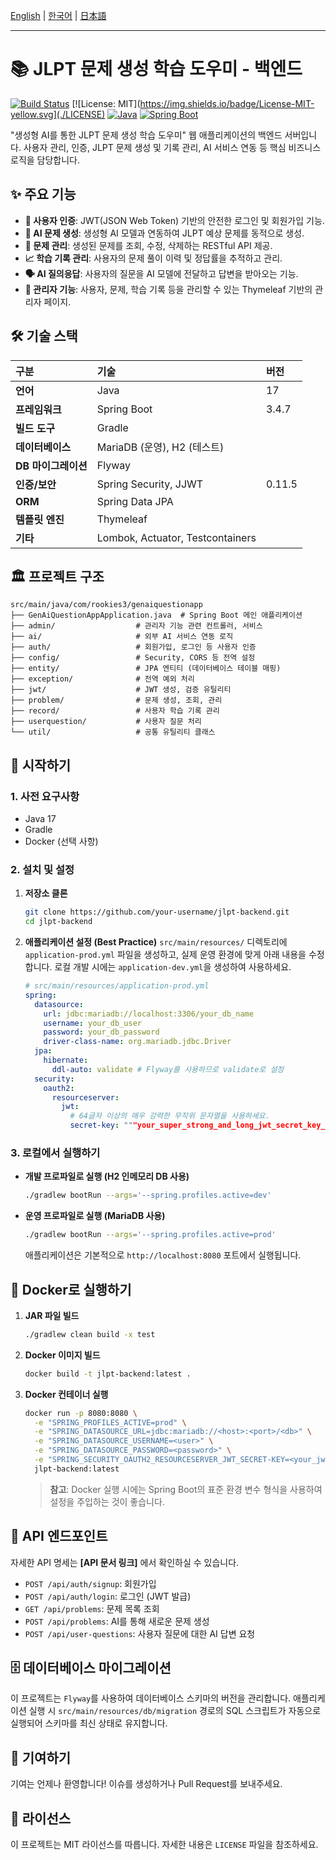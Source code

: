 [English](./README.md) | [한국어](./README.ko.md) | [日本語](./README.ja.md)

---

# 📚 JLPT 문제 생성 학습 도우미 - 백엔드

[![Build Status](https://img.shields.io/badge/build-passing-brightgreen.svg)](https://github.com/user/repo/actions)
[![License: MIT](https://img.shields.io/badge/License-MIT-yellow.svg](./LICENSE)
[![Java](https://img.shields.io/badge/Java-17-blue.svg)](#-tech-stack)
[![Spring Boot](https://img.shields.io/badge/Spring%20Boot-3.4.7-brightgreen.svg)](#-tech-stack)

"생성형 AI를 통한 JLPT 문제 생성 학습 도우미" 웹 애플리케이션의 백엔드 서버입니다. 사용자 관리, 인증, JLPT 문제 생성 및 기록 관리, AI 서비스 연동 등 핵심 비즈니스 로직을 담당합니다.

## ✨ 주요 기능

- **🔐 사용자 인증**: JWT(JSON Web Token) 기반의 안전한 로그인 및 회원가입 기능.
- **🤖 AI 문제 생성**: 생성형 AI 모델과 연동하여 JLPT 예상 문제를 동적으로 생성.
- **📖 문제 관리**: 생성된 문제를 조회, 수정, 삭제하는 RESTful API 제공.
- **📈 학습 기록 관리**: 사용자의 문제 풀이 이력 및 정답률을 추적하고 관리.
- **🗣️ AI 질의응답**: 사용자의 질문을 AI 모델에 전달하고 답변을 받아오는 기능.
- **👑 관리자 기능**: 사용자, 문제, 학습 기록 등을 관리할 수 있는 Thymeleaf 기반의 관리자 페이지.

## 🛠️ 기술 스택

| 구분 | 기술 | 버전 |
| :--- | :--- | :--- |
| **언어** | Java | 17 |
| **프레임워크** | Spring Boot | 3.4.7 |
| **빌드 도구** | Gradle | |
| **데이터베이스** | MariaDB (운영), H2 (테스트) | |
| **DB 마이그레이션** | Flyway | |
| **인증/보안** | Spring Security, JJWT | 0.11.5 |
| **ORM** | Spring Data JPA | |
| **템플릿 엔진** | Thymeleaf | |
| **기타** | Lombok, Actuator, Testcontainers | |

## 🏛️ 프로젝트 구조

```
src/main/java/com/rookies3/genaiquestionapp
├── GenAiQuestionAppApplication.java  # Spring Boot 메인 애플리케이션
├── admin/                  # 관리자 기능 관련 컨트롤러, 서비스
├── ai/                     # 외부 AI 서비스 연동 로직
├── auth/                   # 회원가입, 로그인 등 사용자 인증
├── config/                 # Security, CORS 등 전역 설정
├── entity/                 # JPA 엔티티 (데이터베이스 테이블 매핑)
├── exception/              # 전역 예외 처리
├── jwt/                    # JWT 생성, 검증 유틸리티
├── problem/                # 문제 생성, 조회, 관리
├── record/                 # 사용자 학습 기록 관리
├── userquestion/           # 사용자 질문 처리
└── util/                   # 공통 유틸리티 클래스
```

## 🚀 시작하기

### 1. 사전 요구사항

- Java 17
- Gradle
- Docker (선택 사항)

### 2. 설치 및 설정

1.  **저장소 클론**
    ```bash
    git clone https://github.com/your-username/jlpt-backend.git
    cd jlpt-backend
    ```

2.  **애플리케이션 설정 (Best Practice)**
    `src/main/resources/` 디렉토리에 `application-prod.yml` 파일을 생성하고, 실제 운영 환경에 맞게 아래 내용을 수정합니다. 로컬 개발 시에는 `application-dev.yml`을 생성하여 사용하세요.

    ```yaml
    # src/main/resources/application-prod.yml
    spring:
      datasource:
        url: jdbc:mariadb://localhost:3306/your_db_name
        username: your_db_user
        password: your_db_password
        driver-class-name: org.mariadb.jdbc.Driver
      jpa:
        hibernate:
          ddl-auto: validate # Flyway를 사용하므로 validate로 설정
      security:
        oauth2:
          resourceserver:
            jwt:
              # 64글자 이상의 매우 강력한 무작위 문자열을 사용하세요.
              secret-key: """your_super_strong_and_long_jwt_secret_key_here"""
    ```

### 3. 로컬에서 실행하기

- **개발 프로파일로 실행 (H2 인메모리 DB 사용)**
  ```bash
  ./gradlew bootRun --args='--spring.profiles.active=dev'
  ```

- **운영 프로파일로 실행 (MariaDB 사용)**
  ```bash
  ./gradlew bootRun --args='--spring.profiles.active=prod'
  ```
  애플리케이션은 기본적으로 `http://localhost:8080` 포트에서 실행됩니다.

## 🐳 Docker로 실행하기

1.  **JAR 파일 빌드**
    ```bash
    ./gradlew clean build -x test
    ```

2.  **Docker 이미지 빌드**
    ```bash
    docker build -t jlpt-backend:latest .
    ```

3.  **Docker 컨테이너 실행**
    ```bash
    docker run -p 8080:8080 \
      -e "SPRING_PROFILES_ACTIVE=prod" \
      -e "SPRING_DATASOURCE_URL=jdbc:mariadb://<host>:<port>/<db>" \
      -e "SPRING_DATASOURCE_USERNAME=<user>" \
      -e "SPRING_DATASOURCE_PASSWORD=<password>" \
      -e "SPRING_SECURITY_OAUTH2_RESOURCESERVER_JWT_SECRET-KEY=<your_jwt_secret>" \
      jlpt-backend:latest
    ```
    > **참고**: Docker 실행 시에는 Spring Boot의 표준 환경 변수 형식을 사용하여 설정을 주입하는 것이 좋습니다.

## 📖 API 엔드포인트

자세한 API 명세는 **[API 문서 링크]** 에서 확인하실 수 있습니다.

- `POST /api/auth/signup`: 회원가입
- `POST /api/auth/login`: 로그인 (JWT 발급)
- `GET /api/problems`: 문제 목록 조회
- `POST /api/problems`: AI를 통해 새로운 문제 생성
- `POST /api/user-questions`: 사용자 질문에 대한 AI 답변 요청

## 🗄️ 데이터베이스 마이그레이션

이 프로젝트는 `Flyway`를 사용하여 데이터베이스 스키마의 버전을 관리합니다. 애플리케이션 실행 시 `src/main/resources/db/migration` 경로의 SQL 스크립트가 자동으로 실행되어 스키마를 최신 상태로 유지합니다.

## 🤝 기여하기

기여는 언제나 환영합니다! 이슈를 생성하거나 Pull Request를 보내주세요.

## 📄 라이선스

이 프로젝트는 MIT 라이선스를 따릅니다. 자세한 내용은 `LICENSE` 파일을 참조하세요.

